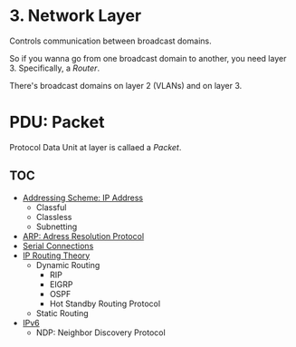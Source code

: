 # 3. Network Layer

Controls communication between broadcast domains.

So if you wanna go from one broadcast domain to another, you need layer 3. Specifically, a _Router_.

There's broadcast domains on layer 2 (VLANs) and on layer 3.

# PDU: Packet

Protocol Data Unit at layer is callaed a _Packet_.

## TOC

* [Addressing Scheme: IP Address](./ip)
  * Classful
  * Classless
  * Subnetting
* [ARP: Adress Resolution Protocol](./arp)
* [Serial Connections](./serial)
* [IP Routing Theory](./iprouting)
  * Dynamic Routing
    * RIP
    * EIGRP
    * OSPF
    * Hot Standby Routing Protocol
  * Static Routing
* [IPv6](./ipv6)
  * NDP: Neighbor Discovery Protocol
